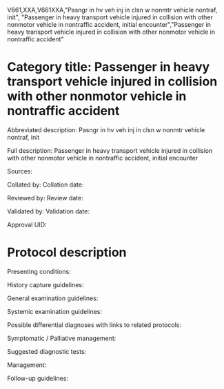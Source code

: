 V661,XXA,V661XXA,"Pasngr in hv veh inj in clsn w nonmtr vehicle nontraf, init", "Passenger in heavy transport vehicle injured in collision with other nonmotor vehicle in nontraffic accident, initial encounter","Passenger in heavy transport vehicle injured in collision with other nonmotor vehicle in nontraffic accident"
# Category title: Passenger in heavy transport vehicle injured in collision with other nonmotor vehicle in nontraffic accident

Abbreviated description: Pasngr in hv veh inj in clsn w nonmtr vehicle nontraf, init

Full description: Passenger in heavy transport vehicle injured in collision with other nonmotor vehicle in nontraffic accident, initial encounter

Sources:

Collated by:
Collation date:

Reviewed by:
Review date:

Validated by:
Validation date:

Approval UID:

# Protocol description

Presenting conditions:

History capture guidelines:

General examination guidelines:

Systemic examination guidelines:

Possible differential diagnoses with links to related protocols:

Symptomatic / Palliative management:

Suggested diagnostic tests:

Management:

Follow-up guidelines:
